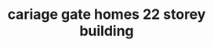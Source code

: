 ---
title: "cariage gate homes 22 storey building"
url: /burlington/cariage-gate-homes-22-storey-building/
shop: music
---